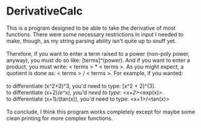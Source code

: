 # DerivativeCalc

This is a program designed to be able to take the derivative of most functions. There were some necessary restrictions in input I needed to make, though, as my string parsing ability isn't quite up to snuff yet. 
<br/><br/>Therefore, if you want to enter a term raised to a power (non-poly power, anyway), you must do so like: [terms]^(power). And if you want to enter a product, you must write: < terms > * < terms >. As you might expect, a quotient is done as: < terms > / < terms >. For example, if you wanted:
<br/><br/>to differentiate (x^2+2)^3, you'd need to type: [x^2 + 2]^(3).
<br/>to differentiate (x+2)*(e^x), you'd need to type: <x+2>*<exp(x)>.
<br/>to differentiate (x+1)/(tan(x)), you'd need to type: <x+1>/<tan(x)>
<br/><br/>To conclude, I think this program works completely except for maybe some clean printing for more complex functions.
